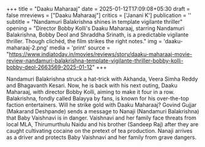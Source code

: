 +++
title = "Daaku Maharaaj"
date = 2025-01-12T17:09:08+05:30
draft = false
mreviews = ["Daaku Maharaaj"]
critics = ['Janani K']
publication = ''
subtitle = "Nandamuri Balakrishna shines in template vigilante thriller"
opening = "Director Bobby Kolli's Daaku Maharaaj, starring Nandamuri Balakrishna, Bobby Deol and Shraddha Srinath, is a predictable vigilante thriller. Though clichéd, the film strikes the right notes."
img = 'daaku-maharaaj-2.png'
media = 'print'
source = "https://www.indiatoday.in/movies/reviews/story/daaku-maharaaj-movie-review-nandamuri-balakrishna-template-vigilante-thriller-bobby-kolli-bobby-deol-2663569-2025-01-12"
+++

Nandamuri Balakrishna struck a hat-trick with Akhanda, Veera Simha Reddy and Bhagavanth Kesari. Now, he is back with his next outing, Daaku Maharaaj, with director Bobby Kolli, aiming to make it four in a row. Balakrishna, fondly called Balayya by fans, is known for his over-the-top faction entertainers. Will he strike gold with Daaku Maharaaj? Govind Gujjar (Makarand Deshpande) sends a message to Nanaji (Nandamuri Balakrishna) that Baby Vaishnavi is in danger. Vaishnavi and her family face threats from local MLA, Thirumurthulu Naidu and his brother (Sandeep Raj) after they are caught cultivating cocaine on the pretext of tea production. Nanaji arrives as a driver and protects Baby Vaishnavi and her family from grave dangers.
